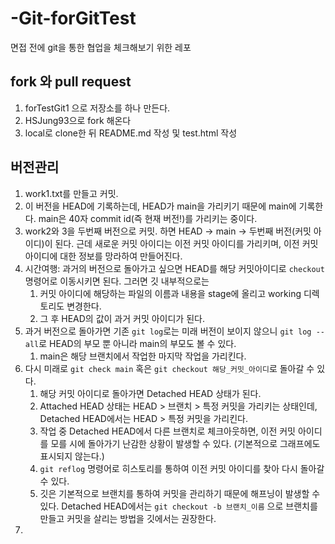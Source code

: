 # -Git-forGitTest

면접 전에 git을 통한 협업을 체크해보기 위한 레포

## fork 와 pull request

1. forTestGit1 으로 저장소를 하나 만든다.
2. HSJung93으로 fork 해온다
3. local로 clone한 뒤 README.md 작성 및 test.html 작성

## 버전관리

1. work1.txt를 만들고 커밋.
2. 이 버전을 HEAD에 기록하는데, HEAD가 main을 가리키기 때문에 main에 기록한다. main은 40자 commit id(즉 현재 버전!)를 가리키는 중이다.
3. work2와 3을 두번째 버전으로 커밋. 하면 HEAD -> main -> 두번째 버전(커밋 아이디)이 된다. 근데 새로운 커밋 아이디는 이전 커밋 아이디를 가리키며, 이전 커밋 아이디에 대한 정보를 망라하여 만들어진다.
4. 시간여행: 과거의 버전으로 돌아가고 싶으면 HEAD를 해당 커밋아이디로 `checkout` 명령어로 이동시키면 된다. 그러면 깃 내부적으로는
   1. 커밋 아이디에 해당하는 파일의 이름과 내용을 stage에 올리고 working 디렉토리도 변경한다.
   2. 그 후 HEAD의 값이 과거 커밋 아이디가 된다.
5. 과거 버전으로 돌아가면 기존 `git log`로는 미래 버전이 보이지 않으니 `git log --all`로 HEAD의 부모 뿐 아니라 main의 부모도 볼 수 있다.
   1. main은 해당 브랜치에서 작업한 마지막 작업을 가리킨다.
6. 다시 미래로 `git check main` 혹은 `git checkout 해당_커밋_아이디`로 돌아갈 수 있다.
   1. 해당 커밋 아이디로 돌아가면 Detached HEAD 상태가 된다.
   2. Attached HEAD 상태는 HEAD > 브랜치 > 특정 커밋을 가리키는 상태인데, Detached HEAD에서는 HEAD > 특정 커밋을 가리킨다.
   3. 작업 중 Detached HEAD에서 다른 브랜치로 체크아웃하면, 이전 커밋 아이디를 모를 시에 돌아가기 난감한 상황이 발생할 수 있다. (기본적으로 그래프에도 표시되지 않는다.)
   4. `git reflog` 명령어로 히스토리를 통하여 이전 커밋 아이디를 찾아 다시 돌아갈 수 있다.
   5. 깃은 기본적으로 브랜치를 통하여 커밋을 관리하기 때문에 해프닝이 발생할 수 있다. Detached HEAD에서는 `git checkout -b 브랜치_이름` 으로 브랜치를 만들고 커밋을 살리는 방법을 깃에서는 권장한다.
7.
